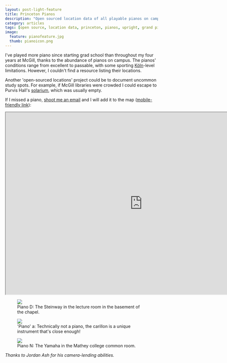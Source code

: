 ```yaml
---
layout: post-light-feature
title: Princeton Pianos
description: "Open sourced location data of all playable pianos on campus."
category: articles
tags: [open source, location data, princeton, pianos, upright, grand piano, baby grand, carillon, princeton pianos]
image:
  feature: pianofeature.jpg
  thumb: pianoicon.png
---
```


I've played more piano since starting grad school than throughout my four years at McGill, thanks to the abundance of pianos on campus. The pianos' conditions range from excellent to passable, with some sporting [Köln](http://en.wikipedia.org/wiki/The_K%C3%B6ln_Concert#The_K.C3.B6ln_concert)-level limitations. However, I couldn't find a resource listing their locations.

Another 'open-sourced locations' project could be to document uncommon study spots. For example, if McGill libraries were crowded I could escape to Purvis Hall's [solarium](https://www.google.com/maps?ll=45.50447900000001%2C-73.58179800000002&cbp=%2C70.62%2C%2C2%2C-4.739998&layer=c&panoid=tTI0x7ujrMYKWjVhRAd7lw&spn=0.18000000000000788%2C0.30000000000001953&output=classic&cbll=45.504479%2C-73.581798), which was usually empty.

If I missed a piano, [shoot me an email](mailto:altosaar@princeton.edu) and I will add it to the map ([mobile-friendly link](https://mapsengine.google.com/map/edit?mid=zZ0UKQQpeAC0.kCaCPXTnIEOo)):

<iframe src="https://mapsengine.google.com/map/embed?mid=zZ0UKQQpeAC0.kCaCPXTnIEOo" width="900" height="600"></iframe>

<figure>
	<img src="/images/pianochapel.jpg">
	<figcaption>Piano D: The Steinway in the lecture room in the basement of the chapel.</figcaption>
</figure>

<figure>
	<img src="/images/carillon.jpg">
	<figcaption>'Piano' a: Technically not a piano, the carillon is a unique instrument that's close enough!</figcaption>
</figure>

<figure>
	<img src="/images/pianomaddy.jpg">
	<figcaption>Piano N: The Yamaha in the Mathey college common room.</figcaption>
</figure>

*Thanks to Jordan Ash for his camera-lending abilities.* 